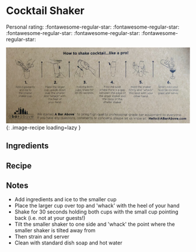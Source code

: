 <!-- Do not modify sections with "AUTO-*". They are updated by make.py -->

# Cocktail Shaker

<!-- rating=0; (User can specify rating on scale of 1-5) -->
<!-- AUTO-UserRating -->
Personal rating: :fontawesome-regular-star: :fontawesome-regular-star: :fontawesome-regular-star: :fontawesome-regular-star: :fontawesome-regular-star:
<!-- /AUTO-UserRating -->

<!-- AUTO-Image -->
![cocktail_shaker.jpeg](./cocktail_shaker.jpeg){: .image-recipe loading=lazy }
<!-- /AUTO-Image -->

## Ingredients



## Recipe



## Notes

* Add ingredients and ice to the smaller cup
* Place the larger cup over top and 'whack' with the heel of your hand
* Shake for 30 seconds holding both cups with the small cup pointing back (i.e. not at your guests!)
* Tilt the smaller shaker to one side and 'whack' the point where the smaller shaker is tilted away from
* Then strain and server
* Clean with standard dish soap and hot water
